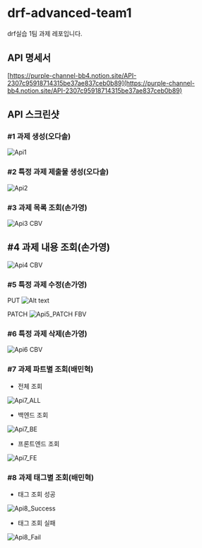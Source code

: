 # drf-advanced-team1
drf실습 1팀 과제 레포입니다.



## API 명세서
[https://purple-channel-bb4.notion.site/API-2307c95918714315be37ae837ceb0b89](https://purple-channel-bb4.notion.site/API-2307c95918714315be37ae837ceb0b89)


## API 스크린샷
### #1 과제 생성(오다솔)
![Api1](<https://github.com/likelion-Inha-12/drf-advanced-team1/blob/main/images/api1.png>)



### #2 특정 과제 제출물 생성(오다솔)
![Api2](<https://github.com/likelion-Inha-12/drf-advanced-team1/blob/main/images/api2.png>)



### #3 과제 목록 조회(손가영)
![Api3](<https://github.com/likelion-Inha-12/drf-advanced-team1/blob/main/images/api3.png>)
CBV

## #4 과제 내용 조회(손가영)
![Api4](<https://github.com/likelion-Inha-12/drf-advanced-team1/blob/main/images/api4.png>)
CBV

### #5 특정 과제 수정(손가영)
PUT
![Alt text](images/api5_put.png)

PATCH
![Api5_PATCH](<https://github.com/likelion-Inha-12/drf-advanced-team1/blob/main/images/api5.png>)
FBV


### #6 특정 과제 삭제(손가영)
![Api6](https://github.com/likelion-Inha-12/drf-advanced-team1/blob/main/images/api6.png)
CBV


### #7 과제 파트별 조회(배민혁)
- 전체 조회

![Api7_ALL](https://github.com/likelion-Inha-12/drf-advanced-team1/blob/main/images/api7_ALL.png)

- 백엔드 조회 

![Api7_BE](https://github.com/likelion-Inha-12/drf-advanced-team1/blob/main/images/api7_BE.png)

- 프론트엔드 조회  

![Api7_FE](https://github.com/likelion-Inha-12/drf-advanced-team1/blob/main/images/api7_FE.png)



### #8 과제 태그별 조회(배민혁)
- 태그 조회 성공  

![Api8_Success](https://github.com/likelion-Inha-12/drf-advanced-team1/blob/main/images/api8_성공.png)

- 태그 조회 실패  

![Api8_Fail](https://github.com/likelion-Inha-12/drf-advanced-team1/blob/main/images/api8_실패.png)

